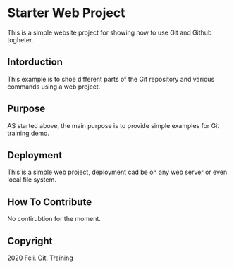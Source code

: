 # Starter Web Project

This is a simple website project for showing how to use Git and Github togheter.

## Intorduction

This example is to shoe different parts of the Git repository and various commands using a web project.

## Purpose

AS started above, the main purpose is to provide simple examples for Git training demo.

## Deployment

This is a simple web project, deployment cad be on any web server or even local file system.

## How To Contribute

No contirubtion for the moment.

## Copyright

2020 Feli. Git. Training


